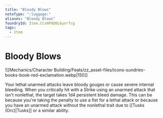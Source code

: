 ```yaml
---
title: "Bloody Blows"
noteType: ":luggage:"
aliases: "Bloody Blows"
foundryId: Item.CCxNPOQ0L6ynrfcg
tags:
  - Item
---
```


# Bloody Blows
![[Mechanics/Character Building/Feats/zz_asset-files/icons-sundries-books-book-red-exclamation.webp|150]]

Your lethal unarmed attacks leave bloody gouges or cause severe internal bleeding. When you critically hit with a Strike using an unarmed attack that isn't nonlethal, the target takes 1d4 persistent bleed damage. This can be because you're taking the penalty to use a fist for a lethal attack or because you have an unarmed attack without the nonlethal trait due to [[Tusks (Orc)|Tusks]] or a similar ability.

